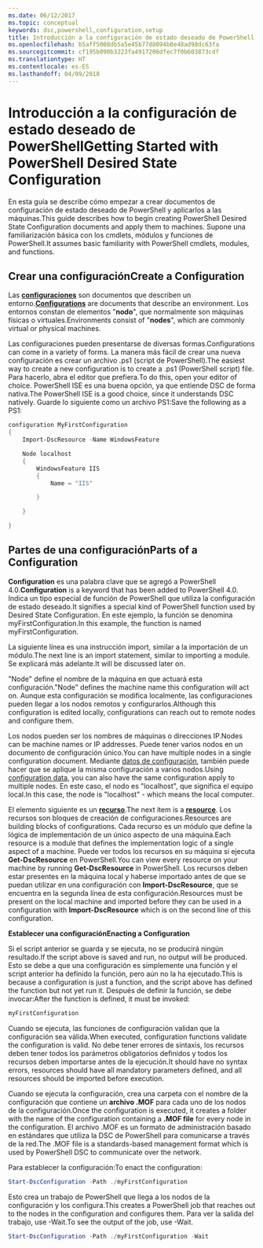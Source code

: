 ```yaml
---
ms.date: 06/12/2017
ms.topic: conceptual
keywords: dsc,powershell,configuration,setup
title: Introducción a la configuración de estado deseado de PowerShell
ms.openlocfilehash: b5aff5008db5a5e45b77d8094b0e48ad98dc63fa
ms.sourcegitcommit: cf195b090b3223fa4917206dfec7f0b603873cdf
ms.translationtype: HT
ms.contentlocale: es-ES
ms.lasthandoff: 04/09/2018
---
```

# <a name="getting-started-with-powershell-desired-state-configuration"></a><span data-ttu-id="77e27-103">Introducción a la configuración de estado deseado de PowerShell</span><span class="sxs-lookup"><span data-stu-id="77e27-103">Getting Started with PowerShell Desired State Configuration</span></span> #

<span data-ttu-id="77e27-104">En esta guía se describe cómo empezar a crear documentos de configuración de estado deseado de PowerShell y aplicarlos a las máquinas.</span><span class="sxs-lookup"><span data-stu-id="77e27-104">This guide describes how to begin creating PowerShell Desired State Configuration documents and apply them to machines.</span></span> <span data-ttu-id="77e27-105">Supone una familiarización básica con los cmdlets, módulos y funciones de PowerShell.</span><span class="sxs-lookup"><span data-stu-id="77e27-105">It assumes basic familiarity with PowerShell cmdlets, modules, and functions.</span></span>


## <a name="create-a-configuration"></a><span data-ttu-id="77e27-106">Crear una configuración</span><span class="sxs-lookup"><span data-stu-id="77e27-106">Create a Configuration</span></span> ##

<span data-ttu-id="77e27-107">Las [**configuraciones**](https://msdn.microsoft.com/powershell/dsc/configurations) son documentos que describen un entorno.</span><span class="sxs-lookup"><span data-stu-id="77e27-107">[**Configurations**](https://msdn.microsoft.com/powershell/dsc/configurations) are documents that describe an environment.</span></span> <span data-ttu-id="77e27-108">Los entornos constan de elementos "**nodo**", que normalmente son máquinas físicas o virtuales.</span><span class="sxs-lookup"><span data-stu-id="77e27-108">Environments consist of "**nodes**", which are commonly virtual or physical machines.</span></span>

<span data-ttu-id="77e27-109">Las configuraciones pueden presentarse de diversas formas.</span><span class="sxs-lookup"><span data-stu-id="77e27-109">Configurations can come in a variety of forms.</span></span> <span data-ttu-id="77e27-110">La manera más fácil de crear una nueva configuración es crear un archivo .ps1 (script de PowerShell).</span><span class="sxs-lookup"><span data-stu-id="77e27-110">The easiest way to create a new configuration is to create a .ps1 (PowerShell script) file.</span></span> <span data-ttu-id="77e27-111">Para hacerlo, abra el editor que prefiera.</span><span class="sxs-lookup"><span data-stu-id="77e27-111">To do this, open your editor of choice.</span></span> <span data-ttu-id="77e27-112">PowerShell ISE es una buena opción, ya que entiende DSC de forma nativa.</span><span class="sxs-lookup"><span data-stu-id="77e27-112">The PowerShell ISE is a good choice, since it understands DSC natively.</span></span> <span data-ttu-id="77e27-113">Guarde lo siguiente como un archivo PS1:</span><span class="sxs-lookup"><span data-stu-id="77e27-113">Save the following as a PS1:</span></span>

```powershell
configuration MyFirstConfiguration
{
    Import-DscResource -Name WindowsFeature

    Node localhost
    {
        WindowsFeature IIS
        {
            Name = "IIS"

        }

    }

}
```
## <a name="parts-of-a-configuration"></a><span data-ttu-id="77e27-114">Partes de una configuración</span><span class="sxs-lookup"><span data-stu-id="77e27-114">Parts of a Configuration</span></span> ##
<span data-ttu-id="77e27-115">**Configuration** es una palabra clave que se agregó a PowerShell 4.0.</span><span class="sxs-lookup"><span data-stu-id="77e27-115">**Configuration** is a keyword that has been added to PowerShell 4.0.</span></span> <span data-ttu-id="77e27-116">Indica un tipo especial de función de PowerShell que utiliza la configuración de estado deseado.</span><span class="sxs-lookup"><span data-stu-id="77e27-116">It signifies a special kind of PowerShell function used by Desired State Configuration.</span></span> <span data-ttu-id="77e27-117">En este ejemplo, la función se denomina myFirstConfiguration.</span><span class="sxs-lookup"><span data-stu-id="77e27-117">In this example, the function is named myFirstConfiguration.</span></span>

<span data-ttu-id="77e27-118">La siguiente línea es una instrucción import, similar a la importación de un módulo.</span><span class="sxs-lookup"><span data-stu-id="77e27-118">The next line is an import statement, similar to importing a module.</span></span> <span data-ttu-id="77e27-119">Se explicará más adelante.</span><span class="sxs-lookup"><span data-stu-id="77e27-119">It will be discussed later on.</span></span>

<span data-ttu-id="77e27-120">"Node" define el nombre de la máquina en que actuará esta configuración.</span><span class="sxs-lookup"><span data-stu-id="77e27-120">"Node" defines the machine name this configuration will act on.</span></span> <span data-ttu-id="77e27-121">Aunque esta configuración se modifica localmente, las configuraciones pueden llegar a los nodos remotos y configurarlos.</span><span class="sxs-lookup"><span data-stu-id="77e27-121">Although this configuration is edited locally, configurations can reach out to remote nodes and configure them.</span></span>

<span data-ttu-id="77e27-122">Los nodos pueden ser los nombres de máquinas o direcciones IP.</span><span class="sxs-lookup"><span data-stu-id="77e27-122">Nodes can be machine names or IP addresses.</span></span> <span data-ttu-id="77e27-123">Puede tener varios nodos en un documento de configuración único.</span><span class="sxs-lookup"><span data-stu-id="77e27-123">You can have multiple nodes in a single configuration document.</span></span> <span data-ttu-id="77e27-124">Mediante [datos de configuración](https://msdn.microsoft.com/powershell/dsc/configdata), también puede hacer que se aplique la misma configuración a varios nodos.</span><span class="sxs-lookup"><span data-stu-id="77e27-124">Using [configuration data](https://msdn.microsoft.com/powershell/dsc/configdata), you can also have the same configuration apply to multiple nodes.</span></span> <span data-ttu-id="77e27-125">En este caso, el nodo es "localhost", que significa el equipo local.</span><span class="sxs-lookup"><span data-stu-id="77e27-125">In this case, the node is "localhost" - which means the local computer.</span></span>

<span data-ttu-id="77e27-126">El elemento siguiente es un [**recurso**](https://msdn.microsoft.com/powershell/dsc/resources).</span><span class="sxs-lookup"><span data-stu-id="77e27-126">The next item is a [**resource**](https://msdn.microsoft.com/powershell/dsc/resources).</span></span> <span data-ttu-id="77e27-127">Los recursos son bloques de creación de configuraciones.</span><span class="sxs-lookup"><span data-stu-id="77e27-127">Resources are building blocks of configurations.</span></span> <span data-ttu-id="77e27-128">Cada recurso es un módulo que define la lógica de implementación de un único aspecto de una máquina.</span><span class="sxs-lookup"><span data-stu-id="77e27-128">Each resource is a module that defines the implementation logic of a single aspect of a machine.</span></span> <span data-ttu-id="77e27-129">Puede ver todos los recursos en su máquina si ejecuta **Get-DscResource** en PowerShell.</span><span class="sxs-lookup"><span data-stu-id="77e27-129">You can view every resource on your machine by running **Get-DscResource** in PowerShell.</span></span> <span data-ttu-id="77e27-130">Los recursos deben estar presentes en la máquina local y haberse importado antes de que se puedan utilizar en una configuración con **Import-DscResource**, que se encuentra en la segunda línea de esta configuración.</span><span class="sxs-lookup"><span data-stu-id="77e27-130">Resources must be present on the local machine and imported before they can be used in a configuration with **Import-DscResource** which is on the second line of this configuration.</span></span>

<span data-ttu-id="77e27-131">**Establecer una configuración**</span><span class="sxs-lookup"><span data-stu-id="77e27-131">**Enacting a Configuration**</span></span>

<span data-ttu-id="77e27-132">Si el script anterior se guarda y se ejecuta, no se producirá ningún resultado.</span><span class="sxs-lookup"><span data-stu-id="77e27-132">If the script above is saved and run, no output will be produced.</span></span> <span data-ttu-id="77e27-133">Esto se debe a que una configuración es simplemente una función y el script anterior ha definido la función, pero aún no la ha ejecutado.</span><span class="sxs-lookup"><span data-stu-id="77e27-133">This is because a configuration is just a function, and the script above has defined the function but not yet run it.</span></span> <span data-ttu-id="77e27-134">Después de definir la función, se debe invocar:</span><span class="sxs-lookup"><span data-stu-id="77e27-134">After the function is defined, it must be invoked:</span></span>
```powershell
myFirstConfiguration
```

<span data-ttu-id="77e27-135">Cuando se ejecuta, las funciones de configuración validan que la configuración sea válida.</span><span class="sxs-lookup"><span data-stu-id="77e27-135">When executed, configuration functions validate the configuration is valid.</span></span> <span data-ttu-id="77e27-136">No debe tener errores de sintaxis, los recursos deben tener todos los parámetros obligatorios definidos y todos los recursos deben importarse antes de la ejecución.</span><span class="sxs-lookup"><span data-stu-id="77e27-136">It should have no syntax errors, resources should have all mandatory parameters defined, and all resources should be imported before execution.</span></span>

<span data-ttu-id="77e27-137">Cuando se ejecuta la configuración, crea una carpeta con el nombre de la configuración que contiene un **archivo .MOF** para cada uno de los nodos de la configuración.</span><span class="sxs-lookup"><span data-stu-id="77e27-137">Once the configuration is executed, it creates a folder with the name of the configuration containing a **.MOF file** for every node in the configuration.</span></span> <span data-ttu-id="77e27-138">El archivo .MOF es un formato de administración basado en estándares que utiliza la DSC de PowerShell para comunicarse a través de la red.</span><span class="sxs-lookup"><span data-stu-id="77e27-138">The .MOF file is a standards-based management format which is used by PowerShell DSC to communicate over the network.</span></span>

<span data-ttu-id="77e27-139">Para establecer la configuración:</span><span class="sxs-lookup"><span data-stu-id="77e27-139">To enact the configuration:</span></span>
```powershell
Start-DscConfiguration -Path ./myFirstConfiguration
```
<span data-ttu-id="77e27-140">Esto crea un trabajo de PowerShell que llega a los nodos de la configuración y los configura.</span><span class="sxs-lookup"><span data-stu-id="77e27-140">This creates a PowerShell job that reaches out to the nodes in the configuration and configures them.</span></span> <span data-ttu-id="77e27-141">Para ver la salida del trabajo, use -Wait.</span><span class="sxs-lookup"><span data-stu-id="77e27-141">To see the output of the job, use -Wait.</span></span>
```powershell
Start-DscConfiguration -Path ./myFirstConfiguration -Wait
```